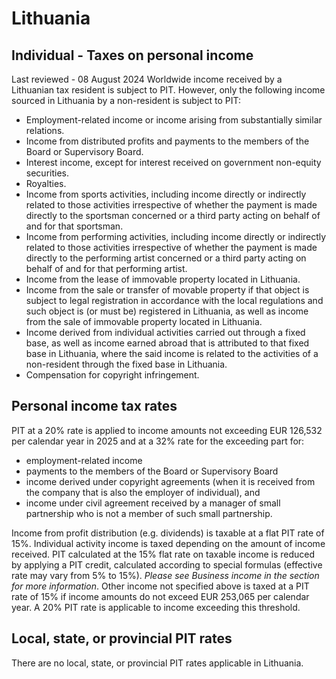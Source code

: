 # Lithuania
## Individual - Taxes on personal income
Last reviewed - 08 August 2024
Worldwide income received by a Lithuanian tax resident is subject to PIT. However, only the following income sourced in Lithuania by a non-resident is subject to PIT:
  * Employment-related income or income arising from substantially similar relations.
  * Income from distributed profits and payments to the members of the Board or Supervisory Board.
  * Interest income, except for interest received on government non-equity securities.
  * Royalties.
  * Income from sports activities, including income directly or indirectly related to those activities irrespective of whether the payment is made directly to the sportsman concerned or a third party acting on behalf of and for that sportsman.
  * Income from performing activities, including income directly or indirectly related to those activities irrespective of whether the payment is made directly to the performing artist concerned or a third party acting on behalf of and for that performing artist.
  * Income from the lease of immovable property located in Lithuania.
  * Income from the sale or transfer of movable property if that object is subject to legal registration in accordance with the local regulations and such object is (or must be) registered in Lithuania, as well as income from the sale of immovable property located in Lithuania.
  * Income derived from individual activities carried out through a fixed base, as well as income earned abroad that is attributed to that fixed base in Lithuania, where the said income is related to the activities of a non-resident through the fixed base in Lithuania.
  * Compensation for copyright infringement.


## Personal income tax rates
PIT at a 20% rate is applied to income amounts not exceeding EUR 126,532 per calendar year in 2025 and at a 32% rate for the exceeding part for:
  * employment-related income
  * payments to the members of the Board or Supervisory Board
  * income derived under copyright agreements (when it is received from the company that is also the employer of individual), and
  * income under civil agreement received by a manager of small partnership who is not a member of such small partnership.


Income from profit distribution (e.g. dividends) is taxable at a flat PIT rate of 15%.
Individual activity income is taxed depending on the amount of income received. PIT calculated at the 15% flat rate on taxable income is reduced by applying a PIT credit, calculated according to special formulas (effective rate may vary from 5% to 15%). _Please see Business income in the section for more information_.
Other income not specified above is taxed at a PIT rate of 15% if income amounts do not exceed EUR 253,065 per calendar year. A 20% PIT rate is applicable to income exceeding this threshold.
## Local, state, or provincial PIT rates
There are no local, state, or provincial PIT rates applicable in Lithuania.
